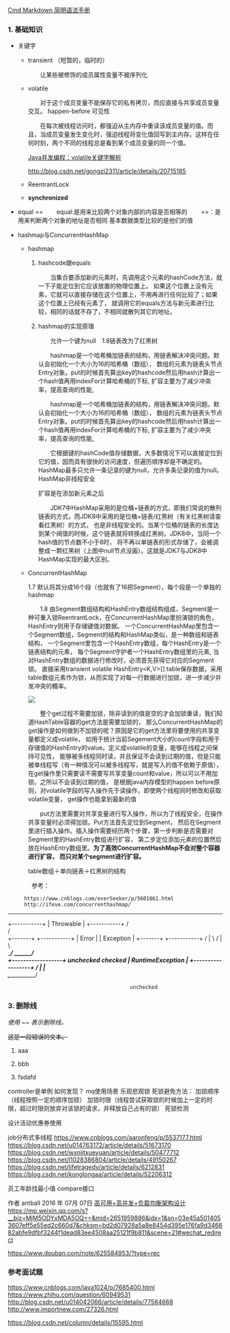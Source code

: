 

[Cmd Markdown 简明语法手册][1]

### 1. 基础知识

* 关键字
    - transient （短暂的，临时的）

        　　让某些被修饰的成员属性变量不被序列化
    - volatile

        　　对于这个成员变量不能保存它的私有拷贝，而应直接与共享成员变量交互。 happen-before 可见性

        　　在每次被线程访问时，都强迫从主内存中重读该成员变量的值。而且，当成员变量发生变化时，强迫线程将变化值回写到主内存。这样在任何时刻，两个不同的线程总是看到某个成员变量的同一个值。

        [Java并发编程：volatile关键字解析](http://www.importnew.com/18126.html)

        http://blog.csdn.net/gongzi2311/article/details/20715185
    - ReentrantLock

    - **synchronized**





* equal ==
        　　equal:是用来比较两个对象内部的内容是否相等的
        　　==：是用来判断两个对象的地址是否相同   基本数据类型比较的是他们的值


*  hashmap与ConcurrentHashMap

    - hashmap

        1. hashcode跟equals

            　　当集合要添加新的元素时，先调用这个元素的hashCode方法，就一下子能定位到它应该放置的物理位置上。
            如果这个位置上没有元素，它就可以直接存储在这个位置上，不用再进行任何比较了；如果这个位置上已经有元素了，
            就调用它的equals方法与新元素进行比较，相同的话就不存了，不相同就散列其它的地址。

        2. hashmap的实现原理

            　　允许一个键为null　1.8链表改为了红黑树

            　　hashmap是一个哈希桶加链表的结构，用链表解决冲突问题。默认会初始化一个大小为16的哈希桶（数组），
            数组的元素为链表头节点Entry对象。put的时候首先算出key的hashcode然后用hash计算出一个hash值再用indexFor计算哈希桶的下标,
            扩容主要为了减少冲突率，提高查询的性能,

            　　hashmap是一个哈希桶加链表的结构，用链表解决冲突问题。默认会初始化一个大小为16的哈希桶（数组），
            数组的元素为链表头节点Entry对象。put的时候首先算出key的hashcode然后用hash计算出一个hash值再用indexFor计算哈希桶的下标,
            扩容主要为了减少冲突率，提高查询的性能,

            　　它根据键的hashCode值存储数据，大多数情况下可以直接定位到它的值，因而具有很快的访问速度，但遍历顺序却是不确定的。
            HashMap最多只允许一条记录的键为null，允许多条记录的值为null。HashMap非线程安全

            扩容是在添加新元素之后

            　　JDK7中HashMap采用的是位桶+链表的方式，即我们常说的散列链表的方式，而JDK8中采用的是位桶+链表/红黑树（有关红黑树请查看红黑树）的方式，
            也是非线程安全的。当某个位桶的链表的长度达到某个阀值的时候，这个链表就将转换成红黑树。JDK8中，当同一个hash值的节点数不小于8时，
            将不再以单链表的形式存储了，会被调整成一颗红黑树（上图中null节点没画）。这就是JDK7与JDK8中HashMap实现的最大区别。

    - ConcurrentHashMap

        1.7 默认将其分成16个段（也就有了16把Segment），每个段是一个单独的hashmap

        　　1.8  由Segment数组结构和HashEntry数组结构组成，Segment是一种可重入锁ReentrantLock，在ConcurrentHashMap里扮演锁的角色，
        HashEntry则用于存储键值对数据。
        一个ConcurrentHashMap里包含一个Segment数组，Segment的结构和HashMap类似，是一种数组和链表结构，
        一个Segment里包含一个HashEntry数组，每个HashEntry是一个链表结构的元素， 每个Segment守护者一个HashEntry数组里的元素,
        当对HashEntry数组的数据进行修改时，必须首先获得它对应的Segment锁。
        直接采用transient volatile HashEntry<K,V>[] table保存数据，采用table数组元素作为锁，从而实现了对每一行数据进行加锁，进一步减少并发冲突的概率。

        ![](http://ifeve.com/wp-content/uploads/2012/12/ConcurrentHashMap%E7%BB%93%E6%9E%84%E5%9B%BE-300x153.jpg)

        　　整个get过程不需要加锁，除非读到的值是空的才会加锁重读，我们知道HashTable容器的get方法是需要加锁的，
        那么ConcurrentHashMap的get操作是如何做到不加锁的呢？原因是它的get方法里将要使用的共享变量都定义成volatile，
        如用于统计当前Segement大小的count字段和用于存储值的HashEntry的value。定义成volatile的变量，能够在线程之间保持可见性，
        能够被多线程同时读，并且保证不会读到过期的值，但是只能被单线程写（有一种情况可以被多线程写，就是写入的值不依赖于原值），
        在get操作里只需要读不需要写共享变量count和value，所以可以不用加锁。之所以不会读到过期的值，
        是根据java内存模型的happen before原则，对volatile字段的写入操作先于读操作，即使两个线程同时修改和获取volatile变量，
        get操作也能拿到最新的值

        　　put方法里需要对共享变量进行写入操作，所以为了线程安全，在操作共享变量时必须得加锁。Put方法首先定位到Segment，
        然后在Segment里进行插入操作。插入操作需要经历两个步骤，第一步判断是否需要对Segment里的HashEntry数组进行扩容，
        第二步定位添加元素的位置然后放在HashEntry数组里。**为了高效ConcurrentHashMap不会对整个容器进行扩容，
        而只对某个segment进行扩容。**

        table数组＋单向链表＋红黑树的结构

    　　  参考：

         https://www.cnblogs.com/everSeeker/p/5601861.html
         http://ifeve.com/concurrenthashmap/

------
+-----------+
                 | Throwable |
                 +-----------+
                  /         \
                 /           \
          +-------+          +-----------+
          | Error |          | Exception |
          +-------+          +-----------+
           /  |  \           / | \        \
          \________/       \______/         \
                                        +------------------+
          unchecked        checked      | RuntimeException |
                                        +------------------+
                                         /   |    |      \
                                        \_________________/

                                            unchecked


### 3. 删除线

*使用 ~~ 表示删除线。*

~~这是一段错误的文本。~~

1. aaa

1. bbb

1. fsdafd


controller是单例 如何发现？
mq使用场景
乐观悲观锁
死锁避免方法：
    加锁顺序（线程按照一定的顺序加锁）
    加锁时限（线程尝试获取锁的时候加上一定的时限，超过时限则放弃对该锁的请求，并释放自己占有的锁）
    死锁检测

设计活动优惠券使用

job分布式多线程
https://www.cnblogs.com/aaronfeng/p/5537177.html
https://blog.csdn.net/u014763172/article/details/51673170
https://blog.csdn.net/wxniitxueyuan/article/details/50477712
https://blog.csdn.net/l1028386804/article/details/49150267
https://blog.csdn.net/lifetragedy/article/details/6212831
https://blog.csdn.net/konglongaa/article/details/52206312

员工年龄找最小值  compare接口

作者 antball
2016 年 07月 07日
[ 高可用+高并发+负载均衡架构设计](https://blog.csdn.net/u010370157/article/details/77870468)
https://mp.weixin.qq.com/s?__biz=MjM5ODYxMDA5OQ==&mid=2651959886&idx=1&sn=03e45a5014053607eff5e55ed2c660d7&chksm=bd2d07928a5a8e8454d395e176fa9d346682abfe9dfbf3244f1dead83ee4508aa25121f9b811&scene=21#wechat_redirect

https://www.douban.com/note/625584953/?type=rec

### 参考面试题

https://www.cnblogs.com/java1024/p/7685400.html
https://www.zhihu.com/question/60949531
http://blog.csdn.net/u014042066/article/details/77584668
http://www.importnew.com/27326.html

https://blog.csdn.net/column/details/15595.html


[1]: https://www.zybuluo.com/mdeditor?url=https://www.zybuluo.com/static/editor/md-help.markdown

